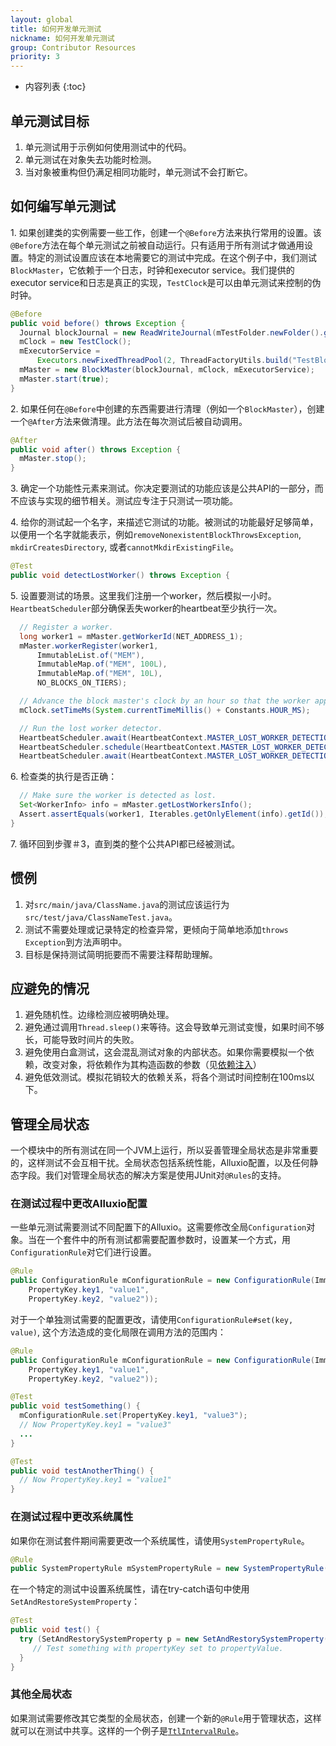 ```yaml
---
layout: global
title: 如何开发单元测试
nickname: 如何开发单元测试
group: Contributor Resources
priority: 3
---
```


* 内容列表
{:toc}

## 单元测试目标
1. 单元测试用于示例如何使用测试中的代码。
2. 单元测试在对象失去功能时检测。
3. 当对象被重构但仍满足相同功能时，单元测试不会打断它。

## 如何编写单元测试

1\. 如果创建类的实例需要一些工作，创建一个`@Before`方法来执行常用的设置。该`@Before`方法在每个单元测试之前被自动运行。只有适用于所有测试才做通用设置。特定的测试设置应该在本地需要它的测试中完成。在这个例子中，我们测试`BlockMaster`，它依赖于一个日志，时钟和executor service。我们提供的executor service和日志是真正的实现，`TestClock`是可以由单元测试来控制的伪时钟。

```java
@Before
public void before() throws Exception {
  Journal blockJournal = new ReadWriteJournal(mTestFolder.newFolder().getAbsolutePath());
  mClock = new TestClock();
  mExecutorService =
      Executors.newFixedThreadPool(2, ThreadFactoryUtils.build("TestBlockMaster-%d", true));
  mMaster = new BlockMaster(blockJournal, mClock, mExecutorService);
  mMaster.start(true);
}
```

2\. 如果任何在`@Before`中创建的东西需要进行清理（例如一个`BlockMaster`），创建一个`@After`方法来做清理。此方法在每次测试后被自动调用。

```java
@After
public void after() throws Exception {
  mMaster.stop();
}
```

3\. 确定一个功能性元素来测试。你决定要测试的功能应该是公共API的一部分，而不应该与实现的细节相关。测试应专注于只测试一项功能。

4\. 给你的测试起一个名字，来描述它测试的功能。被测试的功能最好足够简单，以便用一个名字就能表示，例如`removeNonexistentBlockThrowsException`, `mkdirCreatesDirectory`, 或者`cannotMkdirExistingFile`。

```java
@Test
public void detectLostWorker() throws Exception {
```
5\. 设置要测试的场景。这里我们注册一个worker，然后模拟一小时。`HeartbeatScheduler`部分确保丢失worker的heartbeat至少执行一次。

```java
  // Register a worker.
  long worker1 = mMaster.getWorkerId(NET_ADDRESS_1);
  mMaster.workerRegister(worker1,
      ImmutableList.of("MEM"),
      ImmutableMap.of("MEM", 100L),
      ImmutableMap.of("MEM", 10L),
      NO_BLOCKS_ON_TIERS);

  // Advance the block master's clock by an hour so that the worker appears lost.
  mClock.setTimeMs(System.currentTimeMillis() + Constants.HOUR_MS);

  // Run the lost worker detector.
  HeartbeatScheduler.await(HeartbeatContext.MASTER_LOST_WORKER_DETECTION, 1, TimeUnit.SECONDS);
  HeartbeatScheduler.schedule(HeartbeatContext.MASTER_LOST_WORKER_DETECTION);
  HeartbeatScheduler.await(HeartbeatContext.MASTER_LOST_WORKER_DETECTION, 1, TimeUnit.SECONDS);
```
6\. 检查类的执行是否正确：

```java
  // Make sure the worker is detected as lost.
  Set<WorkerInfo> info = mMaster.getLostWorkersInfo();
  Assert.assertEquals(worker1, Iterables.getOnlyElement(info).getId());
}
```
7\. 循环回到步骤＃3，直到类的整个公共API都已经被测试。

## 惯例
1. 对`src/main/java/ClassName.java`的测试应该运行为`src/test/java/ClassNameTest.java`。
2. 测试不需要处理或记录特定的检查异常，更倾向于简单地添加`throws Exception`到方法声明中。
3. 目标是保持测试简明扼要而不需要注释帮助理解。

## 应避免的情况

1. 避免随机性。边缘检测应被明确处理。
2. 避免通过调用`Thread.sleep()`来等待。这会导致单元测试变慢，如果时间不够长，可能导致时间片的失败。
3. 避免使用白盒测试，这会混乱测试对象的内部状态。如果你需要模拟一个依赖，改变对象，将依赖作为其构造函数的参数（见[依赖注入](https://en.wikipedia.org/wiki/Dependency_injection)）
4. 避免低效测试。模拟花销较大的依赖关系，将各个测试时间控制在100ms以下。

## 管理全局状态
一个模块中的所有测试在同一个JVM上运行，所以妥善管理全局状态是非常重要的，这样测试不会互相干扰。全局状态包括系统性能，Alluxio配置，以及任何静态字段。我们对管理全局状态的解决方案是使用JUnit对`@Rules`的支持。

### 在测试过程中更改Alluxio配置
一些单元测试需要测试不同配置下的Alluxio。这需要修改全局`Configuration`对象。当在一个套件中的所有测试都需要配置参数时，设置某一个方式，用`ConfigurationRule`对它们进行设置。

```java
@Rule
public ConfigurationRule mConfigurationRule = new ConfigurationRule(ImmutableMap.of(
    PropertyKey.key1, "value1",
    PropertyKey.key2, "value2"));
```
对于一个单独测试需要的配置更改，请使用`ConfigurationRule#set(key, value)`, 这个方法造成的变化局限在调用方法的范围内：

```java
@Rule
public ConfigurationRule mConfigurationRule = new ConfigurationRule(ImmutableMap.of(
    PropertyKey.key1, "value1",
    PropertyKey.key2, "value2"));

@Test
public void testSomething() {
  mConfigurationRule.set(PropertyKey.key1, "value3");
  // Now PropertyKey.key1 = "value3"
  ...
}

@Test
public void testAnotherThing() {
  // Now PropertyKey.key1 = "value1"
}
```

### 在测试过程中更改系统属性
如果你在测试套件期间需要更改一个系统属性，请使用`SystemPropertyRule`。

```java
@Rule
public SystemPropertyRule mSystemPropertyRule = new SystemPropertyRule("propertyName", "value");
```

在一个特定的测试中设置系统属性，请在try-catch语句中使用`SetAndRestoreSystemProperty`：

```java
@Test
public void test() {
  try (SetAndRestorySystemProperty p = new SetAndRestorySystemProperty("propertyKey", "propertyValue")) {
     // Test something with propertyKey set to propertyValue.
  }
}
```

### 其他全局状态
如果测试需要修改其它类型的全局状态，创建一个新的`@Rule`用于管理状态，这样就可以在测试中共享。这样的一个例子是[`TtlIntervalRule`](https://github.com/Alluxio/alluxio/blob/master/core/server/master/src/test/java/alluxio/master/file/meta/TtlIntervalRule.java)。

